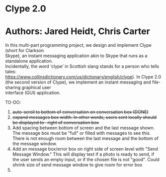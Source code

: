 # Clype 2.0
# Authors: Jared Heidt, Chris Carter

In	this	multi-part	programming	project,	we	design	and	implement	Clype (short	for	Clarkson	
Skype),	an	instant	messaging	application	akin	to	Skype	that	runs	as	a	standalone	application.	
Incidentally,	the	word	‘clype’	in	Scottish	slang	stands	for	a	person	who	tells	tales:	
https://www.collinsdictionary.com/us/dictionary/english/clype).	In	Clype	2.0	(the	second
version	of	Clype),	we	implement	an instant	messaging	and	file-sharing	graphical	user	
interface	(GUI)	application.	


TO-DO:
1) ~~auto-scroll to bottom of conversation on conversation box (DONE)~~
2) ~~expand messages box width. In other words, users sent locally should be displayed to
   right of conversation box~~
3) Add spacing between bottom of screen and the last message shown. The message box must be "full" or filled with messages to see this. There is not enough room between the last message and the bottom of the message window.  
4) Add an message box/error box on right side of screen level with "Send Message Window." This will display text if a photo is ready to      send, if the user sends an empty input, or if the chosen file is not "good". Could shrink size of send message window to give room for error box
5) 
